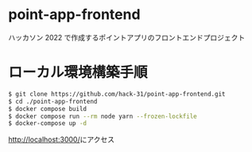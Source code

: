 # point-app-frontend

ハッカソン 2022 で作成するポイントアプリのフロントエンドプロジェクト

# ローカル環境構築手順

```sh
$ git clone https://github.com/hack-31/point-app-frontend.git
$ cd ./point-app-frontend
$ docker compose build
$ docker compose run --rm node yarn --frozen-lockfile
$ docker-compose up -d
```

[http://localhost:3000/](http://localhost:3000/)にアクセス
